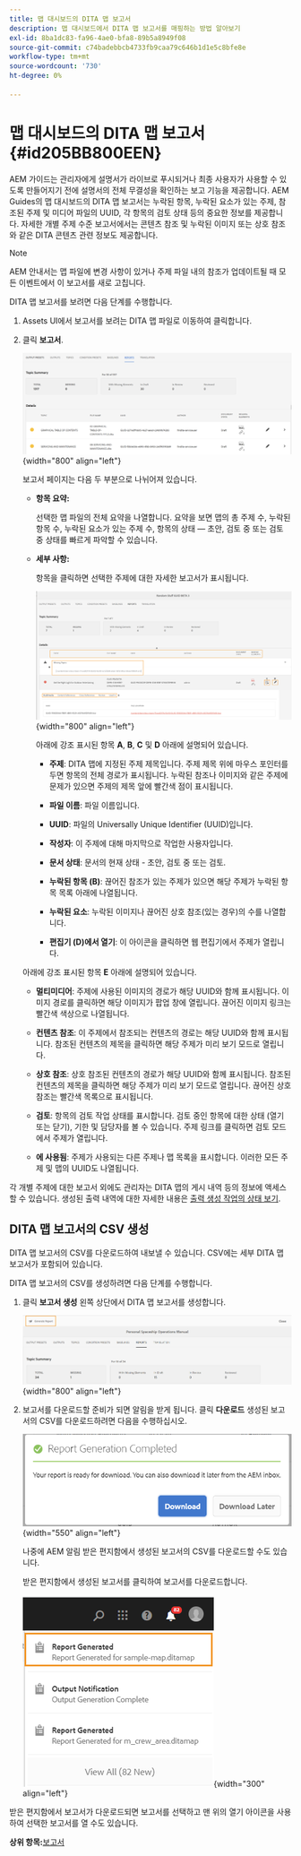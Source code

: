 ```yaml
---
title: 맵 대시보드의 DITA 맵 보고서
description: 맵 대시보드에서 DITA 맵 보고서를 매핑하는 방법 알아보기
exl-id: 8ba1dc83-fa96-4ae0-bfa8-89b5a8949f08
source-git-commit: c74badebbcb4733fb9caa79c646b1d1e5c8bfe8e
workflow-type: tm+mt
source-wordcount: '730'
ht-degree: 0%

---
```


# 맵 대시보드의 DITA 맵 보고서 {#id205BB800EEN}

AEM 가이드는 관리자에게 설명서가 라이브로 푸시되거나 최종 사용자가 사용할 수 있도록 만들어지기 전에 설명서의 전체 무결성을 확인하는 보고 기능을 제공합니다. AEM Guides의 맵 대시보드의 DITA 맵 보고서는 누락된 항목, 누락된 요소가 있는 주제, 참조된 주제 및 미디어 파일의 UUID, 각 항목의 검토 상태 등의 중요한 정보를 제공합니다. 자세한 개별 주제 수준 보고서에서는 콘텐츠 참조 및 누락된 이미지 또는 상호 참조와 같은 DITA 콘텐츠 관련 정보도 제공합니다.

>[!NOTE]
>
> AEM 안내서는 맵 파일에 변경 사항이 있거나 주제 파일 내의 참조가 업데이트될 때 모든 이벤트에서 이 보고서를 새로 고칩니다.

DITA 맵 보고서를 보려면 다음 단계를 수행합니다.

1. Assets UI에서 보고서를 보려는 DITA 맵 파일로 이동하여 클릭합니다.

1. 클릭 **보고서**.

   ![](images/reports-page-uuid.png){width="800" align="left"}

   보고서 페이지는 다음 두 부분으로 나뉘어져 있습니다.

   - **항목 요약:**

      선택한 맵 파일의 전체 요약을 나열합니다. 요약을 보면 맵의 총 주제 수, 누락된 항목 수, 누락된 요소가 있는 주제 수, 항목의 상태 — 초안, 검토 중 또는 검토 중 상태를 빠르게 파악할 수 있습니다.

   - **세부 사항:**

      항목을 클릭하면 선택한 주제에 대한 자세한 보고서가 표시됩니다.

      ![](images/detailed-report-uuid.png){width="800" align="left"}

      아래에 강조 표시된 항목 **A**, **B**, **C** 및 **D** 아래에 설명되어 있습니다.

      - **주제**: DITA 맵에 지정된 주제 제목입니다. 주제 제목 위에 마우스 포인터를 두면 항목의 전체 경로가 표시됩니다. 누락된 참조나 이미지와 같은 주제에 문제가 있으면 주제의 제목 앞에 빨간색 점이 표시됩니다.

      - **파일 이름**: 파일 이름입니다.

      - **UUID**: 파일의 Universally Unique Identifier \(UUID\)입니다.

      - **작성자**: 이 주제에 대해 마지막으로 작업한 사용자입니다.

      - **문서 상태**: 문서의 현재 상태 - 초안, 검토 중 또는 검토.

      - **누락된 항목 \(B\)**: 끊어진 참조가 있는 주제가 있으면 해당 주제가 누락된 항목 목록 아래에 나열됩니다.

      - **누락된 요소**: 누락된 이미지나 끊어진 상호 참조(있는 경우)의 수를 나열합니다.

      - **편집기 \(D\)에서 열기**: 이 아이콘을 클릭하면 웹 편집기에서 주제가 열립니다.

   아래에 강조 표시된 항목 **E** 아래에 설명되어 있습니다.

   - **멀티미디어**: 주제에 사용된 이미지의 경로가 해당 UUID와 함께 표시됩니다. 이미지 경로를 클릭하면 해당 이미지가 팝업 창에 열립니다. 끊어진 이미지 링크는 빨간색 색상으로 나열됩니다.

   - **컨텐츠 참조**: 이 주제에서 참조되는 컨텐츠의 경로는 해당 UUID와 함께 표시됩니다. 참조된 컨텐츠의 제목을 클릭하면 해당 주제가 미리 보기 모드로 열립니다.

   - **상호 참조**: 상호 참조된 컨텐츠의 경로가 해당 UUID와 함께 표시됩니다. 참조된 컨텐츠의 제목을 클릭하면 해당 주제가 미리 보기 모드로 열립니다. 끊어진 상호 참조는 빨간색 목록으로 표시됩니다.

   - **검토**: 항목의 검토 작업 상태를 표시합니다. 검토 중인 항목에 대한 상태 \(열기 또는 닫기\), 기한 및 담당자를 볼 수 있습니다. 주제 링크를 클릭하면 검토 모드에서 주제가 열립니다.

   - **에 사용됨**: 주제가 사용되는 다른 주제나 맵 목록을 표시합니다. 이러한 모든 주제 및 맵의 UUID도 나열됩니다.



각 개별 주제에 대한 보고서 외에도 관리자는 DITA 맵의 게시 내역 등의 정보에 액세스할 수 있습니다. 생성된 출력 내역에 대한 자세한 내용은 [출력 생성 작업의 상태 보기](generate-output-for-a-dita-map.md#viewing_output_history).

## DITA 맵 보고서의 CSV 생성

DITA 맵 보고서의 CSV를 다운로드하여 내보낼 수 있습니다. CSV에는 세부 DITA 맵 보고서가 포함되어 있습니다.

DITA 맵 보고서의 CSV를 생성하려면 다음 단계를 수행합니다.

1. 클릭 **보고서 생성** 왼쪽 상단에서 DITA 맵 보고서를 생성합니다.

   ![](images/generate-DITA-map-report.png){width="800" align="left"}

1. 보고서를 다운로드할 준비가 되면 알림을 받게 됩니다. 클릭 **다운로드** 생성된 보고서의 CSV를 다운로드하려면 다음을 수행하십시오.

   ![](images/download-report-dialog.png){width="550" align="left"}


   나중에 AEM 알림 받은 편지함에서 생성된 보고서의 CSV를 다운로드할 수도 있습니다.

   받은 편지함에서 생성된 보고서를 클릭하여 보고서를 다운로드합니다.

   ![](images/report-inbox--notification.png){width="300" align="left"}

받은 편지함에서 보고서가 다운로드되면 보고서를 선택하고 맨 위의 열기 아이콘을 사용하여 선택한 보고서를 열 수도 있습니다.

**상위 항목:**[&#x200B;보고서](reports-intro.md)

